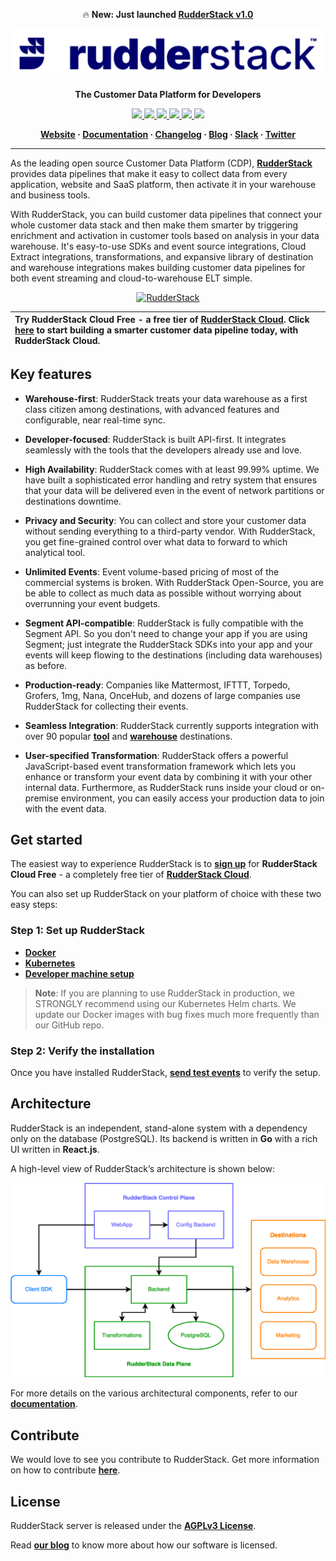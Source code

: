 <p align="center">
  🔥 <b>New: Just launched <a href="https://github.com/rudderlabs/rudder-server/discussions/2401">RudderStack v1.0</a></b>
  <br/>
 </p>

<p align="center">
  <a href="https://www.rudderstack.com/">
    <img src="resources/logo.png">
  </a>
</p>

<p align="center"><b>The Customer Data Platform for Developers</b></p>

<p align="center">
  <a href="https://github.com/rudderlabs/rudder-server/actions/workflows/tests.yaml">
    <img src="https://github.com/rudderlabs/rudder-server/actions/workflows/tests.yaml/badge.svg">
  </a>
  <a href="https://github.com/rudderlabs/rudder-server/actions/workflows/builds.yml">
    <img src="https://github.com/rudderlabs/rudder-server/actions/workflows/builds.yml/badge.svg">
  </a>
  <a href="https://goreportcard.com/report/github.com/rudderlabs/rudder-server">
    <img src="https://goreportcard.com/badge/github.com/rudderlabs/rudder-server">
  </a>
  <a href="https://github.com/rudderlabs/rudder-server/releases">
    <img src="https://img.shields.io/github/v/release/rudderlabs/rudder-server?color=blue&sort=semver">
  </a>
  <a href="https://www.rudderstack.com/docs/get-started/installing-and-setting-up-rudderstack/docker/">
    <img src="https://img.shields.io/docker/pulls/rudderlabs/rudder-server">
  </a>
  <a href="https://github.com/rudderlabs/rudder-server/blob/master/LICENSE">
    <img src="https://img.shields.io/github/license/rudderlabs/rudder-server">
  </a>
</p>

<p align="center">
  <b>
    <a href="https://www.rudderstack.com/">Website</a>
    ·
    <a href="https://www.rudderstack.com/docs/">Documentation</a>
    ·
    <a href="https://github.com/rudderlabs/rudder-server/blob/master/CHANGELOG.md">Changelog</a>
    ·
    <a href="https://www.rudderstack.com/blog/">Blog</a>
    ·
    <a href="https://www.rudderstack.com/join-rudderstack-slack-community/">Slack</a>
    ·
    <a href="https://twitter.com/rudderstack">Twitter</a>
  </b>
</p>

---

As the leading open source Customer Data Platform (CDP), [**RudderStack**](https://www.rudderstack.com/) provides data pipelines that make it easy to collect data from every application, website and SaaS platform, then activate it in your warehouse and business tools.

With RudderStack, you can build customer data pipelines that connect your whole customer data stack and then make them smarter by triggering enrichment and activation in customer tools based on analysis in your data warehouse. It's easy-to-use SDKs and event source integrations, Cloud Extract integrations, transformations, and expansive library of destination and warehouse integrations makes building customer data pipelines for both event streaming and cloud-to-warehouse ELT simple.

<p align="center">
  <a href="https://www.rudderstack.com/">
    <img src="https://user-images.githubusercontent.com/59817155/121468374-4ef91e00-c9d8-11eb-8611-28bea18f609d.gif" alt="RudderStack">
  </a>
</p>

| Try **RudderStack Cloud Free** - a free tier of [**RudderStack Cloud**](https://www.rudderstack.com/cloud/). Click [**here**](https://app.rudderstack.com/signup?type=freetrial) to start building a smarter customer data pipeline today, with RudderStack Cloud. |
| :----------------------------------------------------------------------------------------------------------------------------------------------------------------------------------------------------------------------------------------------------------------- |

## Key features

- **Warehouse-first**: RudderStack treats your data warehouse as a first class citizen among destinations, with advanced features and configurable, near real-time sync.

- **Developer-focused**: RudderStack is built API-first. It integrates seamlessly with the tools that the developers already use and love.

- **High Availability**: RudderStack comes with at least 99.99% uptime. We have built a sophisticated error handling and retry system that ensures that your data will be delivered even in the event of network partitions or destinations downtime.

- **Privacy and Security**: You can collect and store your customer data without sending everything to a third-party vendor. With RudderStack, you get fine-grained control over what data to forward to which analytical tool.

- **Unlimited Events**: Event volume-based pricing of most of the commercial systems is broken. With RudderStack Open-Source, you are be able to collect as much data as possible without worrying about overrunning your event budgets.

- **Segment API-compatible**: RudderStack is fully compatible with the Segment API. So you don't need to change your app if you are using Segment; just integrate the RudderStack SDKs into your app and your events will keep flowing to the destinations (including data warehouses) as before.

- **Production-ready**: Companies like Mattermost, IFTTT, Torpedo, Grofers, 1mg, Nana, OnceHub, and dozens of large companies use RudderStack for collecting their events.

- **Seamless Integration**: RudderStack currently supports integration with over 90 popular [**tool**](https://www.rudderstack.com/docs/destinations/) and [**warehouse**](https://www.rudderstack.com/docs/data-warehouse-integrations/) destinations.

- **User-specified Transformation**: RudderStack offers a powerful JavaScript-based event transformation framework which lets you enhance or transform your event data by combining it with your other internal data. Furthermore, as RudderStack runs inside your cloud or on-premise environment, you can easily access your production data to join with the event data.

## Get started

The easiest way to experience RudderStack is to [**sign up**](https://app.rudderstack.com/signup?type=freetrial) for **RudderStack Cloud Free** - a completely free tier of [**RudderStack Cloud**](https://www.rudderstack.com/cloud/).

You can also set up RudderStack on your platform of choice with these two easy steps:

### Step 1: Set up RudderStack

- [**Docker**](https://www.rudderstack.com/docs/rudderstack-open-source/installing-and-setting-up-rudderstack/docker/)
- [**Kubernetes**](https://www.rudderstack.com/docs/rudderstack-open-source/installing-and-setting-up-rudderstack/kubernetes/)
- [**Developer machine setup**](https://www.rudderstack.com/docs/rudderstack-open-source/installing-and-setting-up-rudderstack/developer-machine-setup/)

> **Note**: If you are planning to use RudderStack in production, we STRONGLY recommend using our Kubernetes Helm charts. We update our Docker images with bug fixes much more frequently than our GitHub repo.

### Step 2: Verify the installation

Once you have installed RudderStack, [**send test events**](https://www.rudderstack.com/docs/get-started/installing-and-setting-up-rudderstack/sending-test-events/) to verify the setup.

## Architecture

RudderStack is an independent, stand-alone system with a dependency only on the database (PostgreSQL). Its backend is written in **Go** with a rich UI written in **React.js**.

A high-level view of RudderStack’s architecture is shown below:

![Architecture](resources/rudder-server-architecture.png)

For more details on the various architectural components, refer to our [**documentation**](https://www.rudderstack.com/docs/get-started/rudderstack-architecture/).

## Contribute

We would love to see you contribute to RudderStack. Get more information on how to contribute [**here**](https://github.com/rudderlabs/rudder-server/blob/master/CONTRIBUTING.md).

## License

RudderStack server is released under the [**AGPLv3 License**](https://github.com/rudderlabs/rudder-server/blob/master/LICENSE).

Read [**our blog**](https://www.rudderstack.com/blog/rudderstacks-licensing-explained/) to know more about how our software is licensed.

